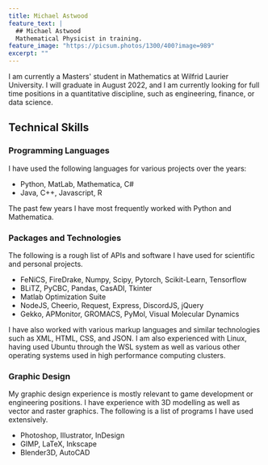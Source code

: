 ```yaml
---
title: Michael Astwood
feature_text: |
  ## Michael Astwood
  Mathematical Physicist in training.
feature_image: "https://picsum.photos/1300/400?image=989"
excerpt: ""
---
```


I am currently a Masters' student in Mathematics at Wilfrid Laurier University. I will graduate in August 2022, and I am currently looking for full time positions in a quantitative discipline, such as engineering, finance, or data science. 

## Technical Skills

### Programming Languages
I have used the following languages for various projects over the years:
- Python, MatLab, Mathematica, C#
- Java, C++, Javascript, R

The past few years I have most frequently worked with Python and Mathematica.

### Packages and Technologies
The following is a rough list of APIs and software I have used for scientific and personal projects.
- FeNiCS, FireDrake, Numpy, Scipy, Pytorch, Scikit-Learn, Tensorflow
- BLiTZ, PyCBC, Pandas, CasADI, Tkinter
- Matlab Optimization Suite
- NodeJS, Cheerio, Request, Express, DiscordJS, jQuery
- Gekko, APMonitor, GROMACS, PyMol, Visual Molecular Dynamics
  
I have also worked with various markup languages and similar technologies such as XML, HTML, CSS, and JSON. 
I am also experienced with Linux, having used Ubuntu through the WSL system as well as various other operating systems used in high performance computing clusters.

### Graphic Design
My graphic design experience is mostly relevant to game development or engineering positions. I have experience with 
3D modelling as well as vector and raster graphics. The following is a list of programs I have used extensively.

- Photoshop, Illustrator, InDesign
- GIMP, LaTeX, Inkscape
- Blender3D, AutoCAD
  
